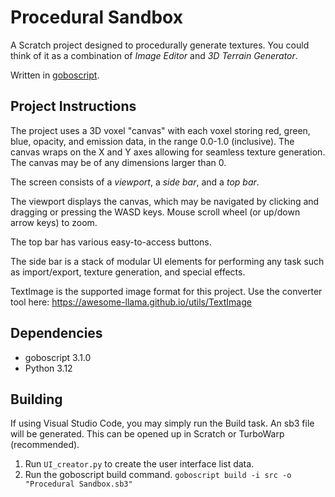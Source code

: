 # Procedural Sandbox
A Scratch project designed to procedurally generate textures. You could think of it as a combination of *Image Editor* and *3D Terrain Generator*. 

Written in [goboscript](https://github.com/aspizu/goboscript).


## Project Instructions
The project uses a 3D voxel "canvas" with each voxel storing red, green, blue, opacity, and emission data, in the range 0.0-1.0 (inclusive). The canvas wraps on the X and Y axes allowing for seamless texture generation. The canvas may be of any dimensions larger than 0.

The screen consists of a *viewport*, a *side bar*, and a *top bar*. 

The viewport displays the canvas, which may be navigated by clicking and dragging or pressing the WASD keys. Mouse scroll wheel (or up/down arrow keys) to zoom.

The top bar has various easy-to-access buttons.

The side bar is a stack of modular UI elements for performing any task such as import/export, texture generation, and special effects.

TextImage is the supported image format for this project. Use the converter tool here: https://awesome-llama.github.io/utils/TextImage


## Dependencies
- goboscript 3.1.0
- Python 3.12


## Building
If using Visual Studio Code, you may simply run the Build task. An sb3 file will be generated. This can be opened up in Scratch or TurboWarp (recommended).
1. Run `UI_creator.py` to create the user interface list data.
2. Run the goboscript build command. `goboscript build -i src -o "Procedural Sandbox.sb3"`


